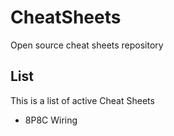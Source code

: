 # CheatSheets
Open source cheat sheets repository
## List
This is a list of active Cheat Sheets
* 8P8C Wiring

